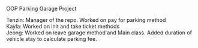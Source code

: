 OOP Parking Garage Project

Tenzin: Manager of the repo. Worked on pay for parking method<br />
Kayla: Worked on init and take ticket methods<br />
Jeong: Worked on leave garage method and Main class. Added duration of vehicle stay to calculate parking fee.<br />
